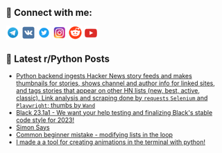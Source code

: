 ## 🔎 Connect with me:
[<img src="https://github.com/bullbesh/bullbesh/blob/main/images/Telegram.png" width="32" height="32" />](https://t.me/bullbesh)
[<img src="https://github.com/bullbesh/bullbesh/blob/main/images/VK.png" width="32" height="32" />](https://vk.com/bullbesh)
[<img src="https://github.com/bullbesh/bullbesh/blob/main/images/Twitter.png" width="32" height="32" />](https://twitter.com/bullbesh1)
[<img src="https://github.com/bullbesh/bullbesh/blob/main/images/Instagram.png" width="32" height="32" />](https://www.instagram.com/bullbesh)
[<img src="https://github.com/bullbesh/bullbesh/blob/main/images/Reddit.png" width="32" height="32" />](https://www.reddit.com/user/bullbesh)
[<img src="https://github.com/bullbesh/bullbesh/blob/main/images/YouTube.png" width="32" height="32" />](https://www.youtube.com/channel/UCtfjRs6uzgq5mfm8S06WTcg)

## 📕 Latest r/Python Posts
<!-- BLOG-POST-LIST:START -->
- [Python backend ingests Hacker News story feeds and makes thumbnails for stories, shows channel and author info for linked sites, and tags stories that appear on other HN lists &lpar;new, best, active, classic&rpar;. Link analysis and scraping done by `requests` `Selenium` and `Playwright`; thumbs by `Wand`](https://www.reddit.com/r/Python/comments/zqdz6j/python_backend_ingests_hacker_news_story_feeds/)
- [Black 23.1a1 - We want your help testing and finalizing Black&#39;s stable code style for 2023!](https://www.reddit.com/r/Python/comments/zqcnpk/black_231a1_we_want_your_help_testing_and/)
- [Simon Says](https://www.reddit.com/r/Python/comments/zq9nme/simon_says/)
- [Common beginner mistake - modifying lists in the loop](https://www.reddit.com/r/Python/comments/zq9f5f/common_beginner_mistake_modifying_lists_in_the/)
- [I made a a tool for creating animations in the terminal with python!](https://www.reddit.com/r/Python/comments/zq8a3c/i_made_a_a_tool_for_creating_animations_in_the/)
<!-- BLOG-POST-LIST:END -->
